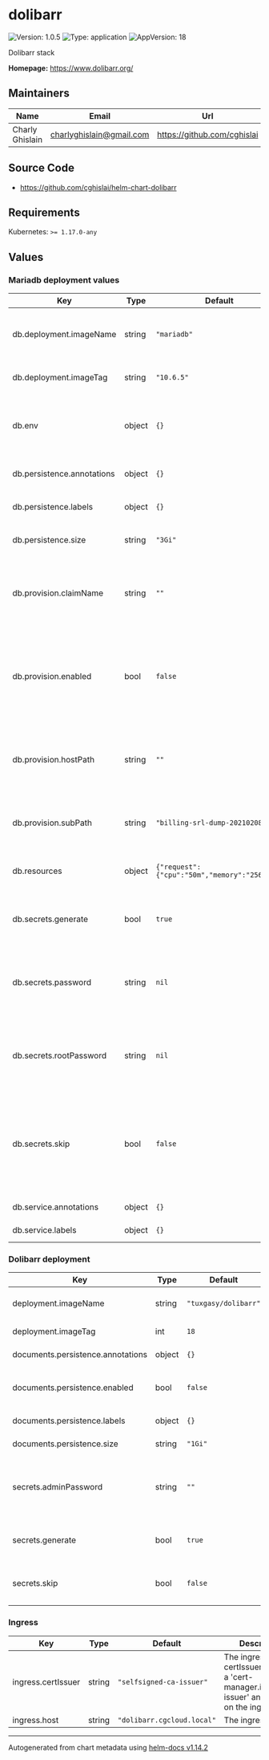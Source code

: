# dolibarr

![Version: 1.0.5](https://img.shields.io/badge/Version-1.0.5-informational?style=flat-square) ![Type: application](https://img.shields.io/badge/Type-application-informational?style=flat-square) ![AppVersion: 18](https://img.shields.io/badge/AppVersion-18-informational?style=flat-square)

Dolibarr stack

**Homepage:** <https://www.dolibarr.org/>

## Maintainers

| Name | Email | Url |
| ---- | ------ | --- |
| Charly Ghislain | <charlyghislain@gmail.com> | <https://github.com/cghislai> |

## Source Code

* <https://github.com/cghislai/helm-chart-dolibarr>

## Requirements

Kubernetes: `>= 1.17.0-any`

## Values

### Mariadb deployment values

| Key | Type | Default | Description |
|-----|------|---------|-------------|
| db.deployment.imageName | string | `"mariadb"` | The mariadb deployment image name (repository + image name) |
| db.deployment.imageTag | string | `"10.6.5"` | The mariadb deployment image tag |
| db.env | object | `{}` | Mariadb deployment env. Key-values that will be put in a configMap used for the pod env. |
| db.persistence.annotations | object | `{}` | Annotations of the persistent volume claim |
| db.persistence.labels | object | `{}` | Labels of the persistent volume claim |
| db.persistence.size | string | `"3Gi"` | Size of the persistent volume claim |
| db.provision.claimName | string | `""` | Whether to mount the dump from an existing PVC. When provided, hostPath must be empty. |
| db.provision.enabled | bool | `false` | Whether to enable mariadb provision. This will mount an init db script in /docker-entrypoint-initdb.d/ in the pod |
| db.provision.hostPath | string | `""` | Whether to mount the dump from a hostPath (eg minikube). When provided, claimName is ignored. |
| db.provision.subPath | string | `"billing-srl-dump-20210208.sql"` | The path within the volume/hostPath containing the dump to load |
| db.resources | object | `{"request":{"cpu":"50m","memory":"256Mi"}}` | Mariadb deployment resources (only requests) |
| db.secrets.generate | bool | `true` | Generate the secret content on deploy, if it does not exist already |
| db.secrets.password | string | `nil` | The mariadb password to set in the secret, if 'generate' is false. This will override any existing value |
| db.secrets.rootPassword | string | `nil` | The mariadb root password to set in the secret, if 'generate' is false. This will override any existing value |
| db.secrets.skip | bool | `false` | Set this to true to ignore provisioning a secret containing the mariadb passwords. When false, a secret will be provisioned. |
| db.service.annotations | object | `{}` | Annotations of the service |
| db.service.labels | object | `{}` | Labels of the service |

### Dolibarr deployment

| Key | Type | Default | Description |
|-----|------|---------|-------------|
| deployment.imageName | string | `"tuxgasy/dolibarr"` | Deployment image name (repo + image name) |
| deployment.imageTag | int | `18` | Deployment image tag |
| documents.persistence.annotations | object | `{}` | Annotations of the documents pvc |
| documents.persistence.enabled | bool | `false` | Whether to create a pvc for the /var/www/documents directory. |
| documents.persistence.labels | object | `{}` | Labels of the documents pvc |
| documents.persistence.size | string | `"1Gi"` | Size of the documents pvc |
| secrets.adminPassword | string | `""` | When generate is false, the admin password to put in the secret. Overwrites existing values |
| secrets.generate | bool | `true` | Whether to generate the dolibarr admin password on secret creation. |
| secrets.skip | bool | `false` | Dolibarr admin password secret. When true, no secret is provisioned. |

### Ingress

| Key | Type | Default | Description |
|-----|------|---------|-------------|
| ingress.certIssuer | string | `"selfsigned-ca-issuer"` | The ingress certIssuer. Value of a 'cert-manager.io/cluster-issuer' annotation on the ingress |
| ingress.host | string | `"dolibarr.cgcloud.local"` | The ingress host |

----------------------------------------------
Autogenerated from chart metadata using [helm-docs v1.14.2](https://github.com/norwoodj/helm-docs/releases/v1.14.2)
